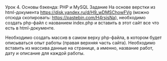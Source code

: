 Урок 4. Основы бэкенда: PHP и MySQL
Задание
На основе верстки из html-документа https://disk.yandex.ru/d/H9_wDMSChowFVg (можно отсюда скопировать: https://pastebin.com/H4rsjsNa), необходимо создать php-файл с названием index.php и вставить в этот сайт все что есть в html-документе.

Необходимо создать массив в самом верху php-файла, в котором будет описываться опыт работы (правая верхняя часть сайта). Необходимо вставить из массива данные на странице, а именно, название работ, дату и описание для каждой работы.
